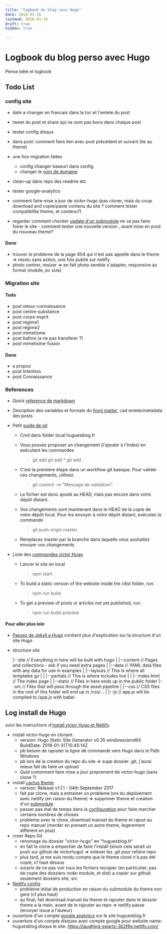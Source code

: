 ```yaml
---
title: "logbook du blog sous Hugo"
date: 2018-03-18
lastmod: 2018-03-19
draft: true
hidden: true

---
```


# Logbook du blog perso avec Hugo

Pense bête et logbook

## Todo List

### config site
- date a changer en francais dans la toc et l'entete du post
- tweet du post et share qui ne sont pas bons dans chaque post
- tester config disqus
- dans post: comment faire lien avec post précédent et suivant (lie au theme)
- une fois migration faites
	- config changer baseurl dans config
	- changer le [nom de domaine](https://www.netlify.com/docs/custom-domains/)
- clean-up dans repo des readme etc
- tester google-analytics

- comment faire mise a jour de victor-hugo (pas cloner, mais du coup download and copie/paste contenu du site ? comment tester compatibilite theme, et contenu?)
- regarder comment checker [update d'un submodule](https://blog.github.com/2016-02-01-working-with-submodules/) ne va pas faire foirer le site - comment tester une nouvelle version , avant mise en prod du nouveau theme?

#### Done
- trouver le probleme de la page 404 qui n'est pas appelle dans le theme => resolu sans action, une fois publié sur netlify
-  photo centrer, resizer => en fait photo semble s'adapter, responsive au format (mobile, pc size)


### Migration site

#### Todo
- post retour-connaissance
- post centre-substance
- post corps-esprit
- post regime1
- post regime2
- post mimetisme
- post bafore (a ne pas transferer ?)
- post mimetisme-fusion

#### Done
- a propos
- post Intention
- post Connaissance

### References 

- Quick [reference de markdown](https://en.support.wordpress.com/markdown-quick-reference/)

- Desciption des variables et formats du [front matter](https://gohugo.io/content-management/front-matter/), cad entete/metadata des posts

- Petit [guide de git](http://rogerdudler.github.io/git-guide/index.fr.html)
	- Cmd dans folder local huguesblog.fr
	- Vous pouvez proposer un changement (l'ajouter à l'Index) en exécutant les commandes
		> git add <filename>
		> git add *
		> git add .
		
	- C'est la première étape dans un workflow git basique. Pour valider ces changements, utilisez
		> git commit -m "Message de validation"
	- Le fichier est donc ajouté au HEAD, mais pas encore dans votre dépôt distant. 
	- Vos changements sont maintenant dans le HEAD de la copie de votre dépôt local. Pour les envoyer à votre dépôt distant, exécutez la commande
		> git push origin master
	- Remplacez master par la branche dans laquelle vous souhaitez envoyer vos changements 

- Liste des [commandes victor Hugo](https://github.com/netlify/victor-hugo)
	- Lancer le site en local
		> npm start
	- To build a static version of the website inside the /dist folder, run:
		> npm run build
	- To get a preview of posts or articles not yet published, run:
		> npm run build-preview


#### Pour aller plus loin

- [Passez de Jekyll a Hugo](https://jamstatic.fr/2017/06/07/migration-de-jekyll-a-hugo/) contient plus d'explication sur la structure d'un site Hugo

- structure site

  |--site                // Everything in here will be built with hugo
  |  |--content          // Pages and collections - ask if you need extra pages
  |  |--data             // YAML data files with any data for use in examples
  |  |--layouts          // This is where all templates go
  |  |  |--partials      // This is where includes live
  |  |  |--index.html    // The index page
  |  |--static           // Files in here ends up in the public folder
  |--src                 // Files that will pass through the asset pipeline
  |  |--css              // CSS files in the root of this folder will end up in /css/...
  |  |--js               // app.js will be compiled to /app.js with babel


## Log install de Hugo

suivi les instructions d'[install victor Hugo et Netlify](https://www.christopheducamp.com/2017/08/23/victor-hugo-sur-netlify--un-guide-%C3%A9tape-par-%C3%A9tape/) 

- install victor-hugo en clonant
	- version: Hugo Static Site Generator v0.35 windows/amd64 BuildDate: 2018-01-31T10:45:14Z
	- pb besoin de rajouter la ligne de commande vers Hugo dans le Path Windows
	- pb lors de la creation du repo du site => supp dossier .git, j'aurai mieux fait de faire un upload 
	- Quid commment faire mise a jour proprement de victor-hugo (sans clone ?)
- install [cactus theme](https://github.com/nodejh/hugo-theme-cactus-plus) 
	- version: Release v1.1.1 - 04th September 2017
	- fait par clone, mais a entrainer un probleme lors du deploiement avec netlify (en raison du theme) => supprimer theme et creation d'un [submodule](https://gohugo.io/hosting-and-deployment/hosting-on-netlify/)
	- passer pas mal de temps dans la [configuration](https://gohugo.io/getting-started/configuration/) pour faire marcher certains nombres de choses
	- probleme avec le clone, download manuel du theme et rajout au repo manuel (merder en prenant un autre theme, legerement different en plus)
- creer Repo Git
	- renomage du dossier "victor-hugo" en "huguesblog.fr"
	- en fait le clone a empecher de faire l'install (sinon cela serait un push sur github de victorhugo) => enlever les .git pour refaire repo
	- plus tard, je me suis rendu compte que le theme cloné n'a pas été copié, cf haut dessus
	- surpris de ne pas voir tous les fichiers recopier (en particulier, pas de copie des dossiers node-module, et dist) a copier sur github seulement dossiers site, src 
- [Netlify config](https://app.netlify.com/account/sites)
	- probleme initial de production en raison du submodule du theme non gere (cf plus haut)
	- au final, fait download manuel du theme et rajouter dans le dossier theme a la main, avant de le rajouter au repo => netlify passe (envoyer issue a l'auteur)
- ouverture d'un compte [google analytics](https://analytics.google.com) sur le site huguesblog.fr
- ouverture d'un compte disques avec compte google pour website name: huguesblog.disqus le site: https://laughing-swartz-3b2f6e.netlify.com/




